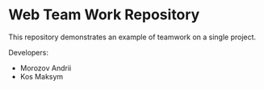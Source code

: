 # Web Team Work Repository
This repository demonstrates an example of teamwork on a single project.

Developers:

* Morozov Andrii
* Kos Maksym
